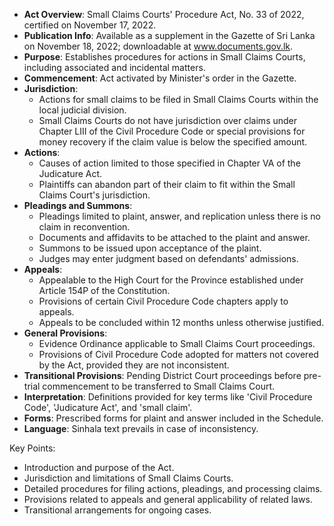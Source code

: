 - **Act Overview**: Small Claims Courts' Procedure Act, No. 33 of 2022, certified on November 17, 2022.
- **Publication Info**: Available as a supplement in the Gazette of Sri Lanka on November 18, 2022; downloadable at www.documents.gov.lk.
- **Purpose**: Establishes procedures for actions in Small Claims Courts, including associated and incidental matters.
- **Commencement**: Act activated by Minister's order in the Gazette.
- **Jurisdiction**:
  - Actions for small claims to be filed in Small Claims Courts within the local judicial division.
  - Small Claims Courts do not have jurisdiction over claims under Chapter LIII of the Civil Procedure Code or special provisions for money recovery if the claim value is below the specified amount.
- **Actions**: 
  - Causes of action limited to those specified in Chapter VA of the Judicature Act.
  - Plaintiffs can abandon part of their claim to fit within the Small Claims Court's jurisdiction.
- **Pleadings and Summons**:
  - Pleadings limited to plaint, answer, and replication unless there is no claim in reconvention.
  - Documents and affidavits to be attached to the plaint and answer.
  - Summons to be issued upon acceptance of the plaint.
  - Judges may enter judgment based on defendants' admissions.
- **Appeals**: 
  - Appealable to the High Court for the Province established under Article 154P of the Constitution.
  - Provisions of certain Civil Procedure Code chapters apply to appeals.
  - Appeals to be concluded within 12 months unless otherwise justified.
- **General Provisions**:
  - Evidence Ordinance applicable to Small Claims Court proceedings.
  - Provisions of Civil Procedure Code adopted for matters not covered by the Act, provided they are not inconsistent.
- **Transitional Provisions**: Pending District Court proceedings before pre-trial commencement to be transferred to Small Claims Court.
- **Interpretation**: Definitions provided for key terms like 'Civil Procedure Code', 'Judicature Act', and 'small claim'.
- **Forms**: Prescribed forms for plaint and answer included in the Schedule.
- **Language**: Sinhala text prevails in case of inconsistency. 

Key Points:
- Introduction and purpose of the Act.
- Jurisdiction and limitations of Small Claims Courts.
- Detailed procedures for filing actions, pleadings, and processing claims.
- Provisions related to appeals and general applicability of related laws.
- Transitional arrangements for ongoing cases.